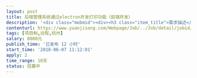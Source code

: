 ```yaml
---                
layout: post       
title: 后端管理系统通过electron开发打印功能（前端开发）           
description: '<div class="mobmid"><div><h3 class="item_title">需求描述</h3><p>一、需求描述：<br/>1. 将现有的web后端管理系统（vue全家桶开发） 通过electron打包成软件<br/>2. 在electron软件版本中，显示出当前系统默认的打印机以及系统的打印机列表<br/>3. 在electron中和前端代码相结合实现调用系统默认驱动进行打印，打印的内容主要是一些餐饮的票据，58mm和80mm两种尺寸<br/> <br/>二、合作方式：<br/>项目制，远程开发（优先本地）。</p></div><!--info end--></div>'     
contenturl: https://www.yuanjisong.com/Webpage/Job/../Job/detail/jobid/101536      
tags: [项目制,远程,杭州]            
salary: 8000元          
publish_time: '已发布 12 小时'         
start_time: '2018-06-07 11:12:01'           
apply: 2                   
time_range: 10天              
status: 招募中                  
---                 
```

